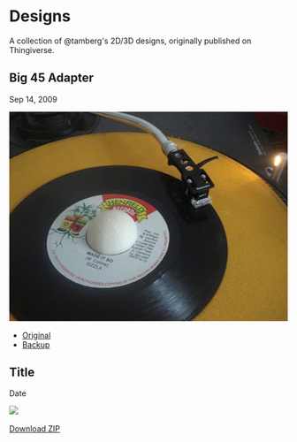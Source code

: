 # Designs
A collection of @tamberg's 2D/3D designs, originally published on Thingiverse.

## Big 45 Adapter
Sep 14, 2009

<img src="Big_45_Adapter.jpg" width="512" />

* <a href="https://www.thingiverse.com/thing:1006">Original</a>
* <a href="raw/master/Big_45_Adapter.zip">Backup</a>

## Title
Date

<img src="X.jpg" />

<a href="X.zip">Download ZIP</a>
